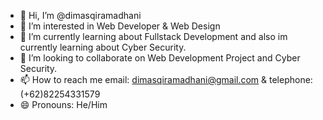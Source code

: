 - 👋 Hi, I’m @dimasqiramadhani
- 👀 I’m interested in Web Developer & Web Design
- 🌱 I’m currently learning about Fullstack Development and also im currently learning about Cyber Security.
- 💞️ I’m looking to collaborate on Web Development Project and Cyber Security.
- 📫 How to reach me email: dimasqiramadhani@gmail.com & telephone: (+62)82254331579
- 😄 Pronouns: He/Him

<!---
dimasqiramadhani/Profile is a ✨ special ✨ repository because its `README.md` (this file) appears on your GitHub profile.
You can click the Preview link to take a look at your changes.
--->
